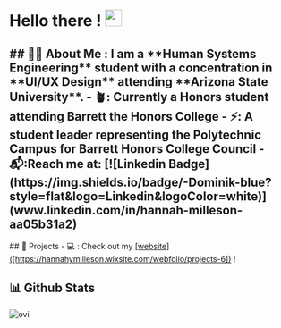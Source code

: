 <h1>
 Hello there !  
<img src="https://media.giphy.com/media/hvRJCLFzcasrR4ia7z/giphy.gif" width="30px"/>
</h1>
<h2>
## 👩‍💼 About Me :
  I am a **Human Systems Engineering** student with a concentration in **UI/UX Design** attending **Arizona State University**. 
- 🪴: Currently a Honors student attending Barrett the Honors College
- ⚡: A student leader representing the Polytechnic Campus for Barrett Honors College Council
- 📬:Reach me at: [![Linkedin Badge](https://img.shields.io/badge/-Dominik-blue?style=flat&logo=Linkedin&logoColor=white)](www.linkedin.com/in/hannah-milleson-aa05b31a2)
</h2>
## 🎨 Projects
- 💻 : Check out my <u>[website]([https://hannahymilleson.wixsite.com/webfolio/projects-6])</u> !


## 📊 Github Stats
<img src="https://github-readme-stats.vercel.app/api/top-langs?username=madushadhanushka&show_icons=true&locale=en&layout=compact&theme=chartreuse-dark" alt="ovi" />
